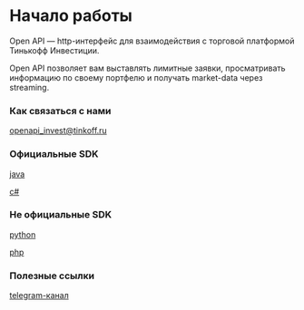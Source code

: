 # Начало работы

Open API — http-интерфейс для взаимодействия с торговой платформой Тинькофф Инвестиции.

Open API позволяет вам выставлять лимитные заявки, просматривать информацию по своему портфелю и получать market-data через streaming. 

### Как связаться с нами

openapi_invest@tinkoff.ru 

### Официальные SDK

[java](https://github.com/TinkoffCreditSystems/invest-openapi-java-sdk)

[c#](https://github.com/TinkoffCreditSystems/invest-openapi-csharp-sdk)

### Не официальные SDK

[python](https://github.com/Awethon/open-api-python-client)

[php](https://github.com/jamesRUS52/tinkoff-invest)

### Полезные ссылки

[telegram-канал](https://t.me/tinkoffinvestopenapi)